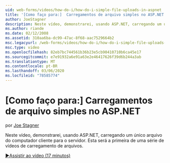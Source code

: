 ```yaml
---
uid: web-forms/videos/how-do-i/how-do-i-simple-file-uploads-in-aspnet
title: '[Como faço para:]  Carregamentos de arquivo simples no ASP.NET | Microsoft Docs'
author: JoeStagner
description: Neste vídeo, demonstrarei, usando ASP.NET, carregando um único arquivo do computador cliente para o servidor. Esta será a primeira em uma série de upload...
ms.author: riande
ms.date: 02/12/2008
ms.assetid: 310aa6ba-dc99-47ac-8f68-aac7529664b2
msc.legacyurl: /web-forms/videos/how-do-i/how-do-i-simple-file-uploads-in-aspnet
msc.type: video
ms.openlocfilehash: 82eb7bc744561b36b23e5cb90410710b6ca45e17
ms.sourcegitcommit: e7e91932a6e91a63e2e46417626f39d6b244a3ab
ms.translationtype: MT
ms.contentlocale: pt-BR
ms.lasthandoff: 03/06/2020
ms.locfileid: "78585774"
---
```

# <a name="how-do-i--simple-file-uploads-in-aspnet"></a>[Como faço para:]  Carregamentos de arquivo simples no ASP.NET

por [Joe Stagner](https://github.com/JoeStagner)

Neste vídeo, demonstrarei, usando ASP.NET, carregando um único arquivo do computador cliente para o servidor. Esta será a primeira de uma série de vídeos de carregamento de arquivos.

[&#9654;Assistir ao vídeo (17 minutos)](https://channel9.msdn.com/Blogs/ASP-NET-Site-Videos/how-do-i-simple-file-uploads-in-aspnet)

